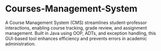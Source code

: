 # Courses-Management-System
A Course Management System (CMS) streamlines student-professor interactions, enabling course tracking, grade review, and assignment management. Built in Java using OOP, ADTs, and exception handling, this GUI-based tool enhances efficiency and prevents errors in academic administration. 
